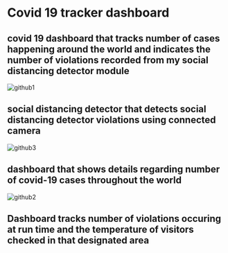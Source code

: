 # Covid 19 tracker dashboard

## covid 19 dashboard that tracks number of cases happening around the world and indicates the number of violations recorded from my social distancing detector module

![github1](https://user-images.githubusercontent.com/18190485/130564968-0437ae85-4383-4b5d-a995-dcbd88f55ce8.PNG)

## social distancing detector that detects social distancing detector violations using connected camera

![github3](https://user-images.githubusercontent.com/18190485/130565146-63fa833e-2c91-4a7b-bb36-ed0f9ad1f6b3.PNG)

## dashboard that shows details regarding number of covid-19 cases throughout the world

![github2](https://user-images.githubusercontent.com/18190485/130565228-eaef15b7-09b9-4452-a0aa-5904450277a8.PNG)

## Dashboard tracks number of violations occuring at run time and the temperature of visitors checked in that designated area

